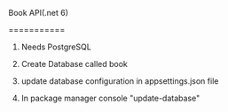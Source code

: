 Book API(.net 6)

===========

1) Needs PostgreSQL

2) Create Database called book

3) update database configuration in appsettings.json file

3) In package manager console "update-database"
